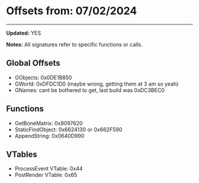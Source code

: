 # Offsets from: 07/02/2024

---

**Updated:** YES

**Notes:** All signatures refer to specific functions or calls.

## Global Offsets
- GObjects: 0x0DE1B850
- GWorld: 0xDFDC1D0 (maybe wrong, getting them at 3 am so yeah)
- GNames: cant be bothered to get, last build was 0xDC3BEC0

## Functions
- GetBoneMatrix: 0x8097620
- StaticFindObject: 0x6624130 or 0x662F590
- AppendString: 0x0640D990

## VTables
- ProcessEvent VTable: 0x44
- PostRender VTable: 0x65

